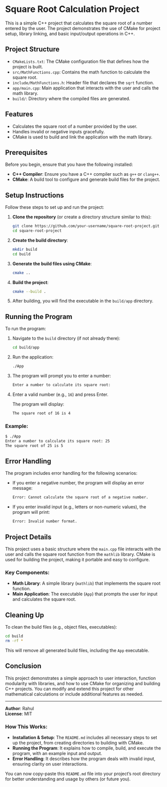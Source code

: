 
# Square Root Calculation Project

This is a simple C++ project that calculates the square root of a number entered by the user. The project demonstrates the use of CMake for project setup, library linking, and basic input/output operations in C++.

## Project Structure

- `CMakeLists.txt`: The CMake configuration file that defines how the project is built.
- `src/MathFunctions.cpp`: Contains the math function to calculate the square root.
- `include/MathFunctions.h`: Header file that declares the `sqrt` function.
- `app/main.cpp`: Main application that interacts with the user and calls the math library.
- `build/`: Directory where the compiled files are generated.

## Features

- Calculates the square root of a number provided by the user.
- Handles invalid or negative inputs gracefully.
- CMake is used to build and link the application with the math library.

## Prerequisites

Before you begin, ensure that you have the following installed:

- **C++ Compiler**: Ensure you have a C++ compiler such as `g++` or `clang++`.
- **CMake**: A build tool to configure and generate build files for the project.

## Setup Instructions

Follow these steps to set up and run the project:

1. **Clone the repository** (or create a directory structure similar to this):

    ```sh
    git clone https://github.com/your-username/square-root-project.git
    cd square-root-project
    ```

2. **Create the build directory**:

    ```sh
    mkdir build
    cd build
    ```

3. **Generate the build files using CMake**:

    ```sh
    cmake ..
    ```

4. **Build the project**:

    ```sh
    cmake --build .
    ```

5. After building, you will find the executable in the `build/app` directory.

## Running the Program

To run the program:

1. Navigate to the `build` directory (if not already there):

    ```sh
    cd build/app
    ```

2. Run the application:

    ```sh
    ./App
    ```

3. The program will prompt you to enter a number:

    ```sh
    Enter a number to calculate its square root:
    ```

4. Enter a valid number (e.g., `16`) and press Enter.

    The program will display:

    ```sh
    The square root of 16 is 4
    ```

### Example:

```sh
$ ./App
Enter a number to calculate its square root: 25
The square root of 25 is 5
```

## Error Handling

The program includes error handling for the following scenarios:

- If you enter a negative number, the program will display an error message:

    ```sh
    Error: Cannot calculate the square root of a negative number.
    ```

- If you enter invalid input (e.g., letters or non-numeric values), the program will print:

    ```sh
    Error: Invalid number format.
    ```

## Project Details

This project uses a basic structure where the `main.cpp` file interacts with the user and calls the square root function from the `mathlib` library. CMake is used for building the project, making it portable and easy to configure.

### Key Components:
- **Math Library**: A simple library (`mathlib`) that implements the square root function.
- **Main Application**: The executable (`App`) that prompts the user for input and calculates the square root.

## Cleaning Up

To clean the build files (e.g., object files, executables):

```sh
cd build
rm -rf *
```

This will remove all generated build files, including the `App` executable.

## Conclusion

This project demonstrates a simple approach to user interaction, function modularity with libraries, and how to use CMake for organizing and building C++ projects. You can modify and extend this project for other mathematical calculations or include additional features as needed.

---

**Author**: Rahul  
**License**: MIT


### How This Works:

- **Installation & Setup**: The `README.md` includes all necessary steps to set up the project, from creating directories to building with CMake.
- **Running the Program**: It explains how to compile, build, and execute the program, with an example input and output.
- **Error Handling**: It describes how the program deals with invalid input, ensuring clarity on user interactions.

You can now copy-paste this `README.md` file into your project’s root directory for better understanding and usage by others (or future you).
